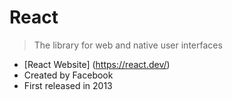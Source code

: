 # React

> The library for web and native user interfaces

* [React Website] (https://react.dev/)
* Created by Facebook
* First released in 2013